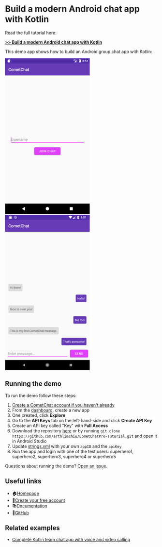 # Build a modern Android chat app with Kotlin

Read the full tutorial here:

[**>> Build a modern Android chat app with Kotlin**](https://paper.dropbox.com/doc/Build-a-modern-Android-chat-app-with-Kotlin--AXnKQvBG15aDT9uHJiOgeIblAg-RkqBGaoZOAfzHR1ARj3Hs)

This demo app shows how to build an Android group chat app with Kotlin:

<img src="screenshots/screenshot_1.png" height="512" width="280"> <img src="screenshots/screenshot_2.png" height="512" width="280">

## Running the demo

To run the demo follow these steps:

1. [Create a CometChat account if you haven't already](https://app.cometchat.com)
2. From the [dashboard](https://app.cometchat.com/#/apps), create a new app
3. One created, click **Explore**
4. Go to the **API Keys** tab on the left-hand-side and click **Create API Key**
5. Create an API key called "Key" with **Full Access**
4. Download the repository [here](https://github.com/bookercodes/kotlin-group-chat/archive/master.zip) or by running `git clone https://github.com/arthlimchiu/CometChatPro-Tutorial.git` and open it in Android Studio
5. Update [strings.xml](https://github.com/bookercodes/kotlin-group-chat/blob/master/app/src/main/res/values/strings.xml) with your own `appID` and the `apiKey`
6. Run the app and login with one of the test users: superhero1, superhero2, superhero3, superhero4 or superhero5

Questions about running the demo? [Open an issue](https://github.com/bookercodes/kotlin-group-chat/issues).


## Useful links

- 🏠[Homepage](https://cometchat.com/pro)
- 🚀[Create your free account](https://app.cometchat.com/#/register)
- 📚[Documentation](https://prodocs.cometchat.com/docs)
- 👾[GitHub](https://github.com/CometChat-Pro)


## Related examples

* [Complete Kotlin team chat app with voice and video calling](https://github.com/cometchat-pro/android-kotlin-chat-app)

